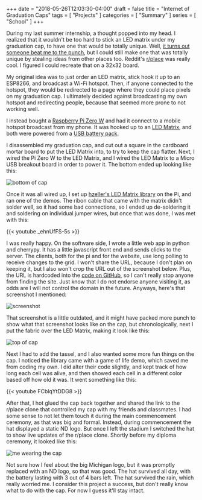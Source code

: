 +++
date = "2018-05-26T12:03:30-04:00"
draft = false
title = "Internet of Graduation Caps"
tags = [ "Projects" ]
categories = [ "Summary" ]
series = [ "School" ]
+++

During my last summer internship, a thought popped into my head. I realized that it wouldn't be too hard to stick an LED matrix under
my graduation cap, to have one that would be totally unique. Well, [it turns out someone beat me to the punch](https://imgur.com/gallery/xr0P0), but I could still make one that was totally unique by stealing ideas from other places too. 
Reddit's [r/place](https://www.reddit.com/r/place/) was really cool. I figured I could recreate that on a 32x32 board.

My original idea was to just order an LED matrix, stick hook it up to an ESP8266, and broadcast a Wi-Fi hotspot. Then, if anyone connected
to the hotspot, they would be redirected to a page where they could place pixels on my graduation cap. I ultimately decided against
broadcasting my own hotspot and redirecting people, because that seemed more prone to not working well.

I instead bought a [Raspberry Pi Zero W](https://www.sparkfun.com/products/14277) and had it connect to a mobile hotspot broadcast from
my phone. It was hooked up to an [LED Matrix](https://www.sparkfun.com/products/14646), and both were powered from a
[USB battery pack](https://www.amazon.com/gp/product/B078LSPGP1/ref=oh_aui_detailpage_o07_s00?ie=UTF8&psc=1). 

I disassembled my graduation cap, and cut out a square in the cardboard mortar board to put the LED Matrix into,
to try to keep the cap flatter. Next, I wired the Pi Zero W to the LED Matrix, and I wired the LED Matrix to a Micro USB breakout board
in order to power it. The bottom ended up looking like this:

![bottom of cap](underside.jpg)

Once it was all wired up, I set up [hzeller's LED Matrix library](https://github.com/hzeller/rpi-rgb-led-matrix) on the Pi, and ran one
of the demos. The ribon cable that came with the matrix didn't solder well, so it had some bad connections, so I ended up de-soldering it
and soldering on individual jumper wires, but once that was done, I was met with this:

{{< youtube \_ehnUfFS-5s >}}

I was really happy. On the software side, I wrote a little web app in python and cherrypy. It has a little javascript front end and sends
clicks to the server. The clients, both for the pi and for the website, use long polling to receive changes to the grid. I won't share
the URL, because I don't plan on keeping it, but I also won't crop the URL out of the screenshot below. Plus, the URL is hardcoded into
the [code on GitHub](https://github.com/JohnathonNow/jeffrey-gradcap), so I can't really stop anyone from finding the site. Just know that
I do not endorse anyone visiting it, as odds are I will not control the domain in the future. Anyways, here's that screenshot I mentioned:

![screenshot](site.jpg)

That screenshot is a little outdated, and it might have packed more punch to show what that screenshot looks like on the cap, but
chronologically, next I put the fabric over the LED Matrix, making it look like this:

![top of cap](top.jpg)

Next I had to add the tassel, and I also wanted some more fun things on the cap. I noticed the library came with a game of life demo, which
saved me from coding my own. I did alter their code slightly, and kept track of how long each cell was alive, and then showed each cell
in a different color based off how old it was. It went something like this:

{{< youtube FCblqYtDDG8 >}}

After that, I hot glued the cap back together and shared the link to the r/place clone that controlled my cap with my friends and classmates.
I had some sense to not let them touch it during the main commencement ceremony, as that was big and formal. Instead, during commencement
the hat displayed a static ND logo. But once I left the stadium I switched the hat to show live updates of the r/place clone. Shortly before
my diploma ceremony, it looked like this:

![me wearing the cap](me.jpg)

Not sure how I feel about the big Michigan logo, but it was promptly replaced with an ND logo, so that was good. The hat survived all day,
with the battery lasting with 3 out of 4 bars left. The hat survived the rain, which really worried me. I consider this project a success,
but don't really know what to do with the cap. For now I guess it'll stay intact.
